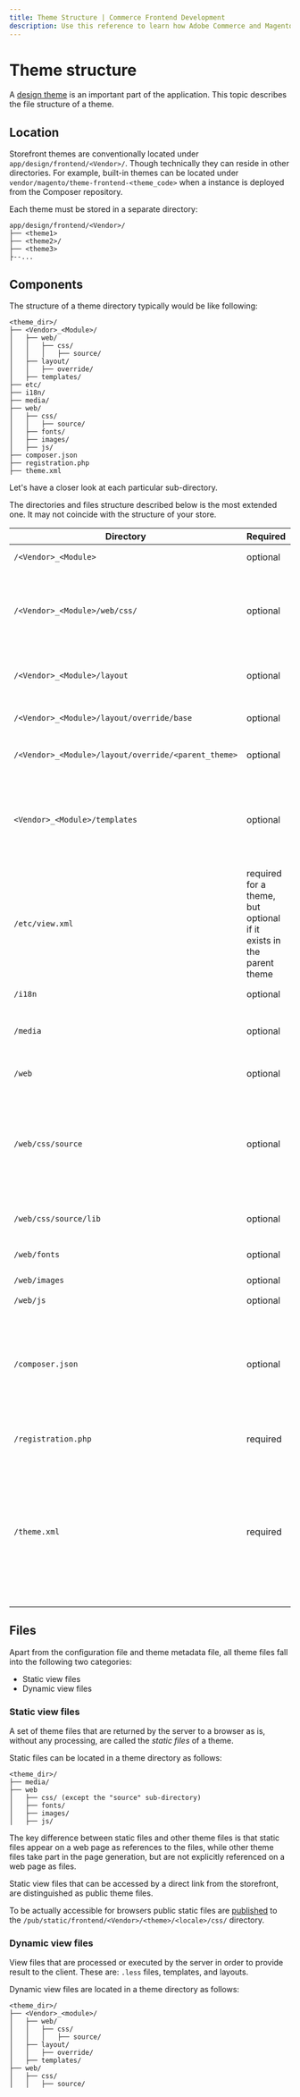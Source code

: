 ```yaml
---
title: Theme Structure | Commerce Frontend Development
description: Use this reference to learn how Adobe Commerce and Magento Open Source themes are structured.
---
```


# Theme structure

A [design theme](index.md) is an important part of the application. This topic describes the file structure of a theme.

## Location

Storefront themes are conventionally located under `app/design/frontend/<Vendor>/`. Though technically they can reside in other directories. For example, built-in themes can be located under `vendor/magento/theme-frontend-<theme_code>` when a instance is deployed from the Composer repository.

Each theme must be stored in a separate directory:

```tree
app/design/frontend/<Vendor>/
├── <theme1>
├── <theme2>/
├── <theme3>
├--...
```

## Components

The structure of a theme directory typically would be like following:

```tree
<theme_dir>/
├── <Vendor>_<Module>/
│   ├── web/
│   │   ├── css/
│   │   │   ├── source/
│   ├── layout/
│   │   ├── override/
│   ├── templates/
├── etc/
├── i18n/
├── media/
├── web/
│   ├── css/
│   │   ├── source/
│   ├── fonts/
│   ├── images/
│   ├── js/
├── composer.json
├── registration.php
├── theme.xml
```

Let's have a closer look at each particular sub-directory.

<InlineAlert variant="info" slots="text"/>

The directories and files structure described below is the most extended one. It may not coincide with the structure of your store.

|Directory|Required|Description|
|--- |--- |--- |
|`/<Vendor>_<Module>`|optional|Module-specific styles, layouts, and templates.|
|`/<Vendor>_<Module>/web/css/`|optional|Module-specific styles (`.css` and/or `.less` files). General styles for the module are in the _module.less file, and styles for widgets are in `_widgets.less`.|
|`/<Vendor>_<Module>/layout`|optional|Layout files which extend the default module or parent theme layouts.|
|`/<Vendor>_<Module>/layout/override/base`|optional|Layouts that override the default module layouts.|
|`/<Vendor>_<Module>/layout/override/<parent_theme>`|optional|Layouts that override the parent theme layouts for the module.|
|`<Vendor>_<Module>/templates`|optional|This directory contains theme templates which override the default module templates or parent theme templates for this module. Custom templates are also stored in this directory.|
|`/etc/view.xml`|required for a theme, but optional if it exists in the parent theme|This file contains configurations for all storefront product images and thumbnails. It also contains product page, gallery widget configurations such as navigation options, fullscreen options and breakpoint conditions.|
|`/i18n`|optional|`.csv` files with translations.|
|`/media`|optional|This directory contains a theme preview (a screenshot of your theme).|
|`/web`|optional|Static files that can be loaded directly from the frontend.|
|`/web/css/source`|optional|This directory contains theme LESS configuration files that invoke mixins for global elements from the UI library, and `theme.less` file which overrides the default variables values.|
|`/web/css/source/lib`|optional|View files that override the UI library files stored in `lib/web/css/source/lib`|
|`/web/fonts`|optional|Contains theme fonts and customized icons.|
|`/web/images`|optional|Images that are used in this theme.|
|`/web/js`|optional|Theme JavaScript files.|
|`/composer.json`|optional|Describes the theme dependencies and some meta-information. Will be here if your theme is a Composer package. The "name" field must be in the format `<vendor-name>/theme-<area>-<theme-name>`.|
|`/registration.php`|required|Required to register your theme in the system.|
|`/theme.xml`|required|The file is mandatory as it declares a theme as a system component. It contains the basic meta-information, like the theme title and the parent theme name, if the theme is inherited from an existing theme. The file is used by the system to recognize the theme.|

## Files

Apart from the configuration file and theme metadata file, all theme files fall into the following two categories:

*  Static view files
*  Dynamic view files

### Static view files

A set of theme files that are returned by the server to a browser as is, without any processing, are called the *static files* of a theme.

Static files can be located in a theme directory as follows:

```tree
<theme_dir>/
├── media/
├── web
│   ├── css/ (except the "source" sub-directory)
│   ├── fonts/
│   ├── images/
│   ├── js/
```

The key difference between static files and other theme files is that static files appear on a web page as references to the files, while other theme files take part in the page generation, but are not explicitly referenced on a web page as files.

Static view files that can be accessed by a direct link from the storefront, are distinguished as public theme files.

<InlineAlert variant="info" slots="text"/>

To be actually accessible for browsers public static files are [published](https://experienceleague.adobe.com/docs/commerce-operations/configuration-guide/cli/static-view/static-view-file-deployment.html#config-cli-static-overview) to the `/pub/static/frontend/<Vendor>/<theme>/<locale>/css/` directory.

### Dynamic view files

View files that are processed or executed by the server in order to provide result to the client. These are: `.less` files, templates, and layouts.

Dynamic view files are located in a theme directory as follows:

```tree
<theme_dir>/
├── <Vendor>_<module>/
│   ├── web/
│   │   ├── css/
│   │   │   ├── source/
│   ├── layout/
│   │   ├── override/
│   ├── templates/
├── web/
│   ├── css/
│   │   ├── source/
```

